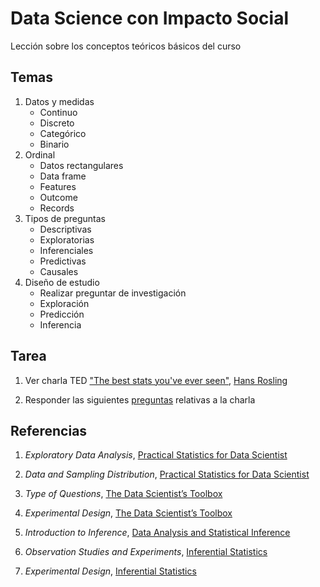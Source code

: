 # Data Science con Impacto Social

Lección sobre los conceptos teóricos básicos del curso

## Temas

1. Datos y medidas
	+ Continuo
	+ Discreto
	+ Categórico
	+ Binario
2. Ordinal
	+ Datos rectangulares
	+ Data frame
	+ Features
	+ Outcome
	+ Records
3. Tipos de preguntas
	+ Descriptivas
	+ Exploratorias
	+ Inferenciales
	+ Predictivas
	+ Causales
4. Diseño de estudio
	+ Realizar preguntar de investigación
	+ Exploración
	+ Predicción
	+ Inferencia

## Tarea

1. Ver charla TED ["The best stats you've ever seen"](https://www.ted.com/talks/hans_rosling_shows_the_best_stats_you_ve_ever_seen), [Hans Rosling](https://en.wikipedia.org/wiki/Hans_Rosling)

2. Responder las siguientes [preguntas]() relativas a la charla

## Referencias

1. _Exploratory Data Analysis_, [Practical Statistics for Data Scientist](https://www.amazon.com/Practical-Statistics-Data-Scientists-Essential/dp/1491952962)

2. _Data and Sampling Distribution_, [Practical Statistics for Data Scientist](https://www.amazon.com/Practical-Statistics-Data-Scientists-Essential/dp/1491952962)

2. _Type of Questions_, [The Data Scientist’s Toolbox](https://github.com/DataScienceSpecialization/courses/blob/master/01_DataScientistToolbox/03_01_typesOfQuestions/index.md)

3. _Experimental Design_, [The Data Scientist’s Toolbox](https://github.com/DataScienceSpecialization/courses/blob/master/01_DataScientistToolbox/03_04_experimentalDesign/index.Rmd)

4. _Introduction to Inference_, [Data Analysis and Statistical Inference](https://www.dropbox.com/s/7rgna7g7alcklir/lecture_slides-unit1_part3_1_sim_inference.pdf?dl=0)

5. _Observation Studies and Experiments_, [Inferential Statistics](https://www.dropbox.com/s/a42e4owsvynvjrb/lecture_slides-unit1_part1_2_obs_study_exp.pdf?dl=0)

6. _Experimental Design_, [Inferential Statistics](https://www.dropbox.com/s/b5gq2ynmkb3p65a/lecture_slides-unit1_part1_4_exp_design.pdf?dl=0)
